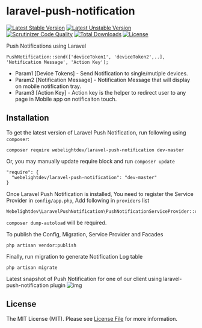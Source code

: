 # laravel-push-notification
[![Latest Stable Version](https://poser.pugx.org/webelightdev/laravel-push-notification/v/stable)](https://packagist.org/packages/webelightdev/laravel-push-notification)
[![Latest Unstable Version](https://poser.pugx.org/webelightdev/laravel-push-notification/v/unstable)](https://packagist.org/packages/webelightdev/laravel-push-notification)
[![Scrutinizer Code Quality](https://scrutinizer-ci.com/g/webelightdev/laravel-push-notification/badges/quality-score.png?b=master)](https://scrutinizer-ci.com/g/webelightdev/laravel-push-notification/?branch=master)
[![Total Downloads](https://poser.pugx.org/webelightdev/laravel-push-notification/downloads)](https://packagist.org/packages/webelightdev/laravel-push-notification)
[![License](https://poser.pugx.org/webelightdev/laravel-push-notification/license)](https://packagist.org/packages/webelightdev/laravel-push-notification)

Push Notifications using Laravel
```
PushNotification::send(['deviceToken1', 'deviceToken2',..], 'Notification Message', 'Action Key');
```
- Param1 [Device Tokens] - Send Notification to single/mutiple devices.
- Param2 [Notification Message] - Notification Message that will display on mobile notification tray.
- Param3 [Action Key] - Action key is the helper to redirect user to any page in Mobile app on notificaiton touch.

## Installation
To get the latest version of Laravel Push Notification, run following using `composer`:
```
composer require webelightdev/laravel-push-notification dev-master
```
Or, you may manually update require block and run `composer update`
```
"require": {
  "webelightdev/laravel-push-notification": "dev-master"
}
```

Once Laravel Push Notification is installed, You need to register the Service Provider in `config/app.php`, 
Add following in `providers` list
```
Webelightdev\LaravelPushNotification\PushNotificationServiceProvider::class,
```
 
`composer dump-autoload` will be required.

To publish the Config, Migration, Service Provider and Facades
```
php artisan vendor:publish
```

Finally, run migration to generate Notification Log table
```
php artisan migrate
```

Latest snapshot of Push Notification for one of our client using laravel-push-notification plugin
![img](http://i.imgur.com/IsKFkWW.jpg)

## License
The MIT License (MIT). Please see [License File](LICENSE) for more information.
